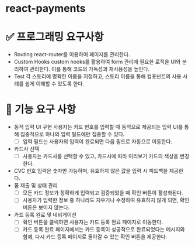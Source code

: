 # react-payments

# ✅ 프로그래밍 요구사항

- Routing
  react-router를 이용하여 페이지를 관리한다.
- Custom Hooks
  custom hooks를 활용하여 form 관리에 필요한 로직을 UI와 분리하여 관리한다. 이를 통해 코드의 가독성과 재사용성을 높인다.
- Test
  각 스토리에 명확한 이름을 지정하고, 스토리 이름을 통해 컴포넌트의 사용 사례를 쉽게 이해할 수 있도록 한다.

# 🎯 기능 요구 사항

- 동적 입력 UI 구현
  사용자는 카드 번호를 입력할 때 동적으로 제공되는 입력 UI를 통해 집중적으로 하나의 입력 필드에만 집중할 수 있다.
  - [ ] 입력 필드는 사용자의 입력이 완료되면 다음 필드로 자동으로 이동한다.
- 카드사 선택
  - [ ] 사용자는 카드사를 선택할 수 있고, 카드사에 따라 미리보기 카드의 색상을 변경한다.
- CVC 번호
  입력은 숫자만 가능하며, 유효하지 않은 값을 입력 시 피드백을 제공한다.
- 폼 제출 및 상태 관리
  - [ ] 모든 카드 정보가 정확하게 입력되고 검증되었을 때 확인 버튼이 활성화된다.
  - [ ] 사용자가 입력한 정보 중 하나라도 지우거나 수정하여 유효하지 않게 되면, 확인 버튼은 보이지 않는다.
- 카드 등록 완료 및 네비게이션
  - [ ] 확인 버튼을 클릭하면 사용자는 카드 등록 완료 페이지로 이동한다.
  - [ ] 카드 등록 완료 페이지에서는 카드 등록이 성공적으로 완료되었다는 메시지와 함께, 다시 카드 등록 페이지로 돌아갈 수 있는 확인 버튼을 제공한다.
